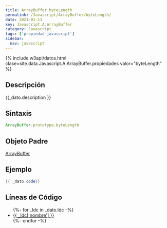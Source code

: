 ```yaml
---
title: ArrayBuffer.byteLength
permalink: /Javascript/ArrayBuffer/byteLength/
date: 2021-01-11
key: Javascript.A.ArrayBuffer
category: Javascript
tags: ['propiedad javascript']
sidebar: 
  nav: javascript
---
```


{% include w3api/datos.html clase=site.data.Javascript.A.ArrayBuffer.propiedades valor="byteLength" %}

## Descripción
{{_dato.description }}

## Sintaxis
~~~javascript
ArrayBuffer.prototype.byteLength
~~~

## Objeto Padre
[ArrayBuffer](/Javascript/ArrayBuffer/)

## Ejemplo
~~~java
{{ _dato.code}}
~~~

## Líneas de Código
<ul>
{%- for _ldc in _dato.ldc -%}
   <li>
       <a href="{{_ldc['url'] }}">{{ _ldc['nombre'] }}</a>
   </li>
{%- endfor -%}
</ul>
